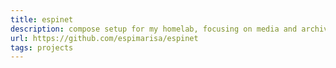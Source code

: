 ```yaml
---
title: espinet
description: compose setup for my homelab, focusing on media and archival
url: https://github.com/espimarisa/espinet
tags: projects
---
```


